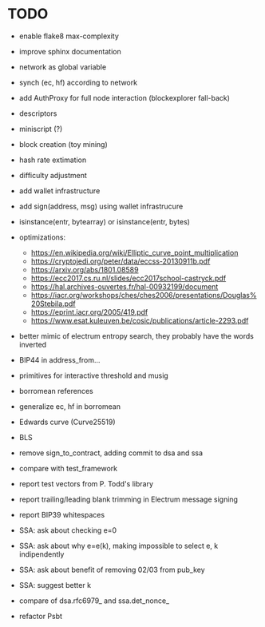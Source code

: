 # TODO

- enable flake8 max-complexity
- improve sphinx documentation
- network as global variable
- synch (ec, hf) according to network
- add AuthProxy for full node interaction (blockexplorer fall-back)
- descriptors
- miniscript (?)
- block creation (toy mining)
- hash rate extimation
- difficulty adjustment
- add wallet infrastructure
- add sign(address, msg) using wallet infrastrucure
- isinstance(entr, bytearray) or isinstance(entr, bytes)
- optimizations:
    - <https://en.wikipedia.org/wiki/Elliptic_curve_point_multiplication>
    - <https://cryptojedi.org/peter/data/eccss-20130911b.pdf>
    - <https://arxiv.org/abs/1801.08589>
    - <https://ecc2017.cs.ru.nl/slides/ecc2017school-castryck.pdf>
    - <https://hal.archives-ouvertes.fr/hal-00932199/document>
    - <https://iacr.org/workshops/ches/ches2006/presentations/Douglas%20Stebila.pdf>
    - <https://eprint.iacr.org/2005/419.pdf>
    - <https://www.esat.kuleuven.be/cosic/publications/article-2293.pdf>
- better mimic of electrum entropy search, they probably have the words inverted
- BIP44 in address_from...
- primitives for interactive threshold and musig
- borromean references
- generalize ec, hf in borromean
- Edwards curve (Curve25519)
- BLS
- remove sign_to_contract, adding commit to dsa and ssa
- compare with test_framework

- report test vectors from P. Todd's library
- report trailing/leading blank trimming in Electrum message signing
- report BIP39 whitespaces
- SSA: ask about checking e=0
- SSA: ask about why e=e(k), making impossible to select e, k indipendently
- SSA: ask about benefit of removing 02/03 from pub_key
- SSA: suggest better k

- compare of dsa.rfc6979_ and ssa.det_nonce_

- refactor Psbt
